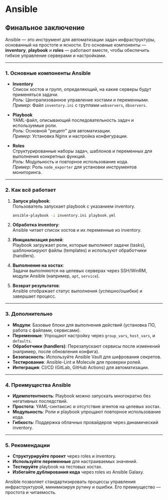 # Ansible
## Финальное заключение

Ansible — это инструмент для автоматизации задач инфраструктуры, основанный на простоте и ясности. Его основные компоненты — **inventory**, **playbook** и **roles** — работают вместе, чтобы обеспечить гибкое управление серверами и настройками.

---

### **1. Основные компоненты Ansible**
- **Inventory**  
  Список хостов и групп, определяющий, на какие серверы будут применяться задачи.  
  *Роль*: Централизованное управление хостами и переменными.  
  *Пример*: Файл `inventory.ini` с группами `webservers`, `dbservers`.

- **Playbook**  
  YAML-файл, описывающий последовательность задач и используемые роли.  
  *Роль*: Основной "рецепт" для автоматизации.  
  *Пример*: Установка Nginx и настройка конфигурации.

- **Roles**  
  Структурированные наборы задач, шаблонов и переменных для выполнения конкретных функций.  
  *Роль*: Модульность и повторное использование кода.  
  *Пример*: Роль `node_exporter` для установки инструментов мониторинга.

---

### **2. Как всё работает**
1. **Запуск playbook**:  
   Пользователь запускает playbook с указанием inventory.  
   ```bash
   ansible-playbook -i inventory.ini playbook.yml
   ```

2. **Обработка inventory**:  
   Ansible читает список хостов и их переменные из inventory.

3. **Инициализация ролей**:  
   Playbook загружает роли, которые выполняют задачи (tasks), шаблонизируют файлы (templates) и используют обработчики (handlers).

4. **Выполнение на хостах**:  
   Задачи выполняются на целевых серверах через SSH/WinRM, модули Ansible (например, `apt`, `service`).

5. **Возврат результатов**:  
   Ansible отображает статус выполнения (успешно/ошибки) и завершает процесс.

---

### **3. Дополнительно**
- **Модули**: Базовые блоки для выполнения действий (установка ПО, работа с файлами, сервисами).  
- **Переменные**: Упрощают настройку через `group_vars`, `host_vars`, и `defaults`.  
- **Обработчики (handlers)**: Перезапускают сервисы после изменений (например, после обновления конфига).  
- **Безопасность**: Используйте Ansible Vault для шифрования секретов.  
- **Тестирование**: Ansible-Lint и Molecule для проверки ролей.  
- **Интеграция**: CI/CD (GitLab, GitHub Actions) для автоматизации.

---

### **4. Преимущества Ansible**
- **Идемпотентность**: Playbook можно запускать многократно без негативных последствий.  
- **Простота**: YAML-синтаксис и отсутствие агентов на целевых хостах.  
- **Модульность**: Роли и playbook упрощают повторное использование кода.  
- **Гибкость**: Поддержка облачных провайдеров через динамический inventory.  

---

### **5. Рекомендации**
- **Структурируйте проект** через roles и inventory.  
- **Используйте переменные** для настраиваемых значений.  
- **Тестируйте** playbook на тестовых хостах.  
- **Избегайте дублирования кода** через roles из Ansible Galaxy.  

Ansible позволяет стандартизировать процессы управления инфраструктурой, минимизируя рутину и ошибки. Его преимущество — простота и читаемость.

